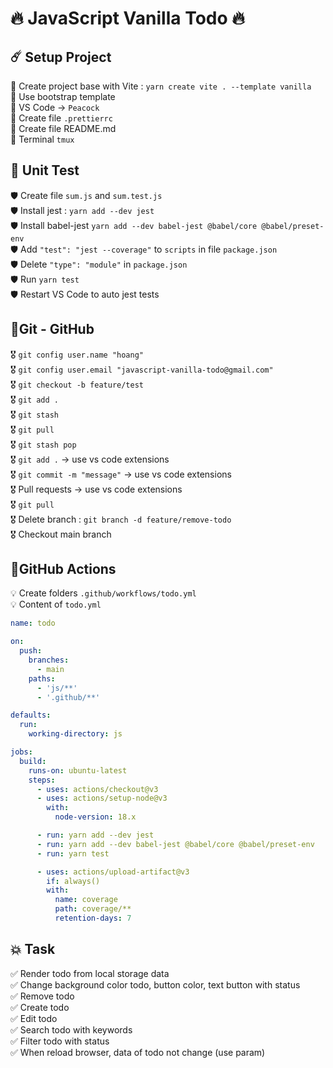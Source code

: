 # 🔥 JavaScript Vanilla Todo 🔥

## ☄️ Setup Project
🎉 Create project base with Vite : `yarn create vite . --template vanilla`  
🎉 Use bootstrap template  
🎉 VS Code -> `Peacock`  
🎉 Create file `.prettierrc`   
🎉 Create file README.md  
🎉 Terminal `tmux`  

## 🧪 Unit Test
🛡️ Create file `sum.js` and `sum.test.js`  
🛡️ Install jest : `yarn add --dev jest`  
🛡️ Install babel-jest `yarn add --dev babel-jest @babel/core @babel/preset-env`  
🛡️ Add `"test": "jest --coverage"` to `scripts` in file `package.json`  
🛡️ Delete `"type": "module"` in `package.json`  
🛡️ Run `yarn test`  
🛡️ Restart VS Code to auto jest tests  

## 🎯Git - GitHub
🎖️ `git config user.name "hoang"`  
🎖️ `git config user.email "javascript-vanilla-todo@gmail.com"`  
🎖️ `git checkout -b feature/test`  
🎖️ `git add .`  
🎖️ `git stash`  
🎖️ `git pull`  
🎖️ `git stash pop`  
🎖️ `git add .` -> use vs code extensions  
🎖️ `git commit -m "message"` -> use vs code extensions  
🎖️ Pull requests -> use vs code extensions  
🎖️ `git pull`  
🎖️ Delete branch : `git branch -d feature/remove-todo`  
🎖️ Checkout main branch

## 🪬GitHub Actions
💡 Create folders `.github/workflows/todo.yml`  
💡 Content of `todo.yml`
```yml
name: todo

on:
  push:
    branches:
      - main
    paths:
      - 'js/**'
      - '.github/**'

defaults:
  run:
    working-directory: js

jobs:
  build:
    runs-on: ubuntu-latest
    steps:
      - uses: actions/checkout@v3
      - uses: actions/setup-node@v3
        with:
          node-version: 18.x

      - run: yarn add --dev jest
      - run: yarn add --dev babel-jest @babel/core @babel/preset-env
      - run: yarn test

      - uses: actions/upload-artifact@v3
        if: always()
        with:
          name: coverage
          path: coverage/**
          retention-days: 7

```

## 💥 Task
✅ Render todo from local storage data  
✅ Change background color todo, button color, text button with status  
✅ Remove todo  
✅ Create todo  
✅ Edit todo  
✅ Search todo with keywords  
✅ Filter todo with status  
✅ When reload browser, data of todo not change (use param)  